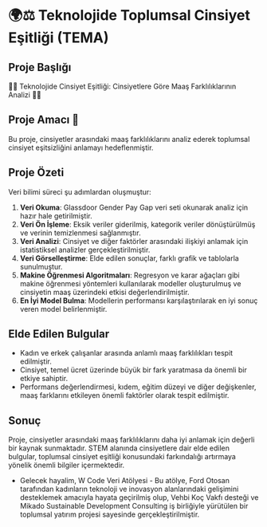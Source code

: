 # 🌍⚖️ Teknolojide Toplumsal Cinsiyet Eşitliği (TEMA)

## Proje Başlığı
👩‍💻 Teknolojide Cinsiyet Eşitliği: Cinsiyetlere Göre Maaş Farklılıklarının Analizi 👨‍💻

## Proje Amacı 🎯
Bu proje, cinsiyetler arasındaki maaş farklılıklarını analiz ederek toplumsal cinsiyet eşitsizliğini anlamayı hedeflenmiştir.
## Proje Özeti
Veri bilimi süreci şu adımlardan oluşmuştur:

1. **Veri Okuma**: Glassdoor Gender Pay Gap veri seti okunarak analiz için hazır hale getirilmiştir.
2. **Veri Ön İşleme**: Eksik veriler giderilmiş, kategorik veriler dönüştürülmüş ve verinin temizlenmesi sağlanmıştır.
3. **Veri Analizi**: Cinsiyet ve diğer faktörler arasındaki ilişkiyi anlamak için istatistiksel analizler gerçekleştirilmiştir.
4. **Veri Görselleştirme**: Elde edilen sonuçlar, farklı grafik ve tablolarla sunulmuştur.
5. **Makine Öğrenmesi Algoritmaları**: Regresyon ve karar ağaçları gibi makine öğrenmesi yöntemleri kullanılarak modeller oluşturulmuş ve cinsiyetin maaş üzerindeki etkisi değerlendirilmiştir.
6. **En İyi Model Bulma**: Modellerin performansı karşılaştırılarak en iyi sonuç veren model belirlenmiştir.

## Elde Edilen Bulgular
- Kadın ve erkek çalışanlar arasında anlamlı maaş farklılıkları tespit edilmiştir.
- Cinsiyet, temel ücret üzerinde büyük bir fark yaratmasa da önemli bir etkiye sahiptir.
- Performans değerlendirmesi, kıdem, eğitim düzeyi ve diğer değişkenler, maaş farklarını etkileyen önemli faktörler olarak tespit edilmiştir.

## Sonuç
Proje, cinsiyetler arasındaki maaş farklılıklarını daha iyi anlamak için değerli bir kaynak sunmaktadır. STEM alanında cinsiyetlere dair elde edilen bulgular, toplumsal cinsiyet eşitliği konusundaki farkındalığı artırmaya yönelik önemli bilgiler içermektedir.

- Gelecek hayalim, W Code Veri Atölyesi -
Bu atölye, Ford Otosan tarafından kadınların teknoloji ve inovasyon alanlarındaki gelişimini desteklemek amacıyla hayata geçirilmiş olup, Vehbi Koç Vakfı desteği ve Mikado Sustainable Development Consulting iş birliğiyle yürütülen bir toplumsal yatırım projesi sayesinde gerçekleştirilmiştir.
